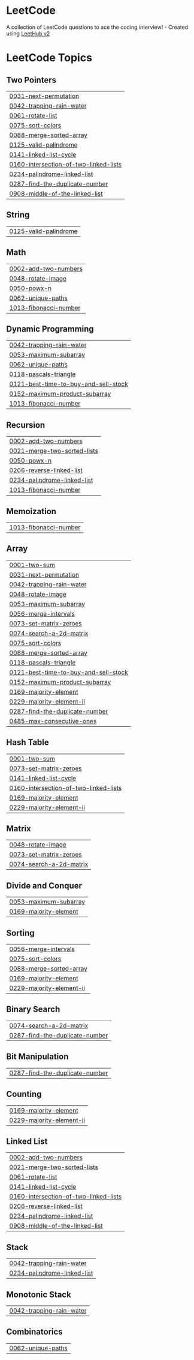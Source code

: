 # LeetCode
A collection of LeetCode questions to ace the coding interview! - Created using [LeetHub v2](https://github.com/arunbhardwaj/LeetHub-2.0)

<!---LeetCode Topics Start-->
# LeetCode Topics
## Two Pointers
|  |
| ------- |
| [0031-next-permutation](https://github.com/xevohere/LeetCode/tree/master/0031-next-permutation) |
| [0042-trapping-rain-water](https://github.com/xevohere/LeetCode/tree/master/0042-trapping-rain-water) |
| [0061-rotate-list](https://github.com/xevohere/LeetCode/tree/master/0061-rotate-list) |
| [0075-sort-colors](https://github.com/xevohere/LeetCode/tree/master/0075-sort-colors) |
| [0088-merge-sorted-array](https://github.com/xevohere/LeetCode/tree/master/0088-merge-sorted-array) |
| [0125-valid-palindrome](https://github.com/xevohere/LeetCode/tree/master/0125-valid-palindrome) |
| [0141-linked-list-cycle](https://github.com/xevohere/LeetCode/tree/master/0141-linked-list-cycle) |
| [0160-intersection-of-two-linked-lists](https://github.com/xevohere/LeetCode/tree/master/0160-intersection-of-two-linked-lists) |
| [0234-palindrome-linked-list](https://github.com/xevohere/LeetCode/tree/master/0234-palindrome-linked-list) |
| [0287-find-the-duplicate-number](https://github.com/xevohere/LeetCode/tree/master/0287-find-the-duplicate-number) |
| [0908-middle-of-the-linked-list](https://github.com/xevohere/LeetCode/tree/master/0908-middle-of-the-linked-list) |
## String
|  |
| ------- |
| [0125-valid-palindrome](https://github.com/xevohere/LeetCode/tree/master/0125-valid-palindrome) |
## Math
|  |
| ------- |
| [0002-add-two-numbers](https://github.com/xevohere/LeetCode/tree/master/0002-add-two-numbers) |
| [0048-rotate-image](https://github.com/xevohere/LeetCode/tree/master/0048-rotate-image) |
| [0050-powx-n](https://github.com/xevohere/LeetCode/tree/master/0050-powx-n) |
| [0062-unique-paths](https://github.com/xevohere/LeetCode/tree/master/0062-unique-paths) |
| [1013-fibonacci-number](https://github.com/xevohere/LeetCode/tree/master/1013-fibonacci-number) |
## Dynamic Programming
|  |
| ------- |
| [0042-trapping-rain-water](https://github.com/xevohere/LeetCode/tree/master/0042-trapping-rain-water) |
| [0053-maximum-subarray](https://github.com/xevohere/LeetCode/tree/master/0053-maximum-subarray) |
| [0062-unique-paths](https://github.com/xevohere/LeetCode/tree/master/0062-unique-paths) |
| [0118-pascals-triangle](https://github.com/xevohere/LeetCode/tree/master/0118-pascals-triangle) |
| [0121-best-time-to-buy-and-sell-stock](https://github.com/xevohere/LeetCode/tree/master/0121-best-time-to-buy-and-sell-stock) |
| [0152-maximum-product-subarray](https://github.com/xevohere/LeetCode/tree/master/0152-maximum-product-subarray) |
| [1013-fibonacci-number](https://github.com/xevohere/LeetCode/tree/master/1013-fibonacci-number) |
## Recursion
|  |
| ------- |
| [0002-add-two-numbers](https://github.com/xevohere/LeetCode/tree/master/0002-add-two-numbers) |
| [0021-merge-two-sorted-lists](https://github.com/xevohere/LeetCode/tree/master/0021-merge-two-sorted-lists) |
| [0050-powx-n](https://github.com/xevohere/LeetCode/tree/master/0050-powx-n) |
| [0206-reverse-linked-list](https://github.com/xevohere/LeetCode/tree/master/0206-reverse-linked-list) |
| [0234-palindrome-linked-list](https://github.com/xevohere/LeetCode/tree/master/0234-palindrome-linked-list) |
| [1013-fibonacci-number](https://github.com/xevohere/LeetCode/tree/master/1013-fibonacci-number) |
## Memoization
|  |
| ------- |
| [1013-fibonacci-number](https://github.com/xevohere/LeetCode/tree/master/1013-fibonacci-number) |
## Array
|  |
| ------- |
| [0001-two-sum](https://github.com/xevohere/LeetCode/tree/master/0001-two-sum) |
| [0031-next-permutation](https://github.com/xevohere/LeetCode/tree/master/0031-next-permutation) |
| [0042-trapping-rain-water](https://github.com/xevohere/LeetCode/tree/master/0042-trapping-rain-water) |
| [0048-rotate-image](https://github.com/xevohere/LeetCode/tree/master/0048-rotate-image) |
| [0053-maximum-subarray](https://github.com/xevohere/LeetCode/tree/master/0053-maximum-subarray) |
| [0056-merge-intervals](https://github.com/xevohere/LeetCode/tree/master/0056-merge-intervals) |
| [0073-set-matrix-zeroes](https://github.com/xevohere/LeetCode/tree/master/0073-set-matrix-zeroes) |
| [0074-search-a-2d-matrix](https://github.com/xevohere/LeetCode/tree/master/0074-search-a-2d-matrix) |
| [0075-sort-colors](https://github.com/xevohere/LeetCode/tree/master/0075-sort-colors) |
| [0088-merge-sorted-array](https://github.com/xevohere/LeetCode/tree/master/0088-merge-sorted-array) |
| [0118-pascals-triangle](https://github.com/xevohere/LeetCode/tree/master/0118-pascals-triangle) |
| [0121-best-time-to-buy-and-sell-stock](https://github.com/xevohere/LeetCode/tree/master/0121-best-time-to-buy-and-sell-stock) |
| [0152-maximum-product-subarray](https://github.com/xevohere/LeetCode/tree/master/0152-maximum-product-subarray) |
| [0169-majority-element](https://github.com/xevohere/LeetCode/tree/master/0169-majority-element) |
| [0229-majority-element-ii](https://github.com/xevohere/LeetCode/tree/master/0229-majority-element-ii) |
| [0287-find-the-duplicate-number](https://github.com/xevohere/LeetCode/tree/master/0287-find-the-duplicate-number) |
| [0485-max-consecutive-ones](https://github.com/xevohere/LeetCode/tree/master/0485-max-consecutive-ones) |
## Hash Table
|  |
| ------- |
| [0001-two-sum](https://github.com/xevohere/LeetCode/tree/master/0001-two-sum) |
| [0073-set-matrix-zeroes](https://github.com/xevohere/LeetCode/tree/master/0073-set-matrix-zeroes) |
| [0141-linked-list-cycle](https://github.com/xevohere/LeetCode/tree/master/0141-linked-list-cycle) |
| [0160-intersection-of-two-linked-lists](https://github.com/xevohere/LeetCode/tree/master/0160-intersection-of-two-linked-lists) |
| [0169-majority-element](https://github.com/xevohere/LeetCode/tree/master/0169-majority-element) |
| [0229-majority-element-ii](https://github.com/xevohere/LeetCode/tree/master/0229-majority-element-ii) |
## Matrix
|  |
| ------- |
| [0048-rotate-image](https://github.com/xevohere/LeetCode/tree/master/0048-rotate-image) |
| [0073-set-matrix-zeroes](https://github.com/xevohere/LeetCode/tree/master/0073-set-matrix-zeroes) |
| [0074-search-a-2d-matrix](https://github.com/xevohere/LeetCode/tree/master/0074-search-a-2d-matrix) |
## Divide and Conquer
|  |
| ------- |
| [0053-maximum-subarray](https://github.com/xevohere/LeetCode/tree/master/0053-maximum-subarray) |
| [0169-majority-element](https://github.com/xevohere/LeetCode/tree/master/0169-majority-element) |
## Sorting
|  |
| ------- |
| [0056-merge-intervals](https://github.com/xevohere/LeetCode/tree/master/0056-merge-intervals) |
| [0075-sort-colors](https://github.com/xevohere/LeetCode/tree/master/0075-sort-colors) |
| [0088-merge-sorted-array](https://github.com/xevohere/LeetCode/tree/master/0088-merge-sorted-array) |
| [0169-majority-element](https://github.com/xevohere/LeetCode/tree/master/0169-majority-element) |
| [0229-majority-element-ii](https://github.com/xevohere/LeetCode/tree/master/0229-majority-element-ii) |
## Binary Search
|  |
| ------- |
| [0074-search-a-2d-matrix](https://github.com/xevohere/LeetCode/tree/master/0074-search-a-2d-matrix) |
| [0287-find-the-duplicate-number](https://github.com/xevohere/LeetCode/tree/master/0287-find-the-duplicate-number) |
## Bit Manipulation
|  |
| ------- |
| [0287-find-the-duplicate-number](https://github.com/xevohere/LeetCode/tree/master/0287-find-the-duplicate-number) |
## Counting
|  |
| ------- |
| [0169-majority-element](https://github.com/xevohere/LeetCode/tree/master/0169-majority-element) |
| [0229-majority-element-ii](https://github.com/xevohere/LeetCode/tree/master/0229-majority-element-ii) |
## Linked List
|  |
| ------- |
| [0002-add-two-numbers](https://github.com/xevohere/LeetCode/tree/master/0002-add-two-numbers) |
| [0021-merge-two-sorted-lists](https://github.com/xevohere/LeetCode/tree/master/0021-merge-two-sorted-lists) |
| [0061-rotate-list](https://github.com/xevohere/LeetCode/tree/master/0061-rotate-list) |
| [0141-linked-list-cycle](https://github.com/xevohere/LeetCode/tree/master/0141-linked-list-cycle) |
| [0160-intersection-of-two-linked-lists](https://github.com/xevohere/LeetCode/tree/master/0160-intersection-of-two-linked-lists) |
| [0206-reverse-linked-list](https://github.com/xevohere/LeetCode/tree/master/0206-reverse-linked-list) |
| [0234-palindrome-linked-list](https://github.com/xevohere/LeetCode/tree/master/0234-palindrome-linked-list) |
| [0908-middle-of-the-linked-list](https://github.com/xevohere/LeetCode/tree/master/0908-middle-of-the-linked-list) |
## Stack
|  |
| ------- |
| [0042-trapping-rain-water](https://github.com/xevohere/LeetCode/tree/master/0042-trapping-rain-water) |
| [0234-palindrome-linked-list](https://github.com/xevohere/LeetCode/tree/master/0234-palindrome-linked-list) |
## Monotonic Stack
|  |
| ------- |
| [0042-trapping-rain-water](https://github.com/xevohere/LeetCode/tree/master/0042-trapping-rain-water) |
## Combinatorics
|  |
| ------- |
| [0062-unique-paths](https://github.com/xevohere/LeetCode/tree/master/0062-unique-paths) |
<!---LeetCode Topics End-->